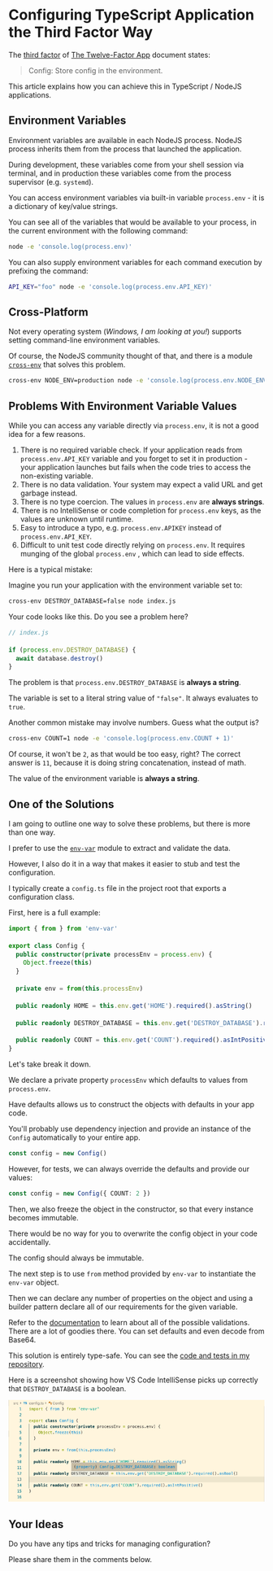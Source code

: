 # Configuring TypeScript Application the Third Factor Way

The [third factor](https://12factor.net/config) of [The Twelve-Factor App](https://12factor.net/) document states:

> Config: Store config in the environment.

This article explains how you can achieve this in TypeScript / NodeJS applications.

## Environment Variables

Environment variables are available in each NodeJS process. NodeJS process inherits them from the process that launched the application.

During development, these variables come from your shell session via terminal, and in production these variables come from the process supervisor (e.g. `systemd`).

You can access environment variables via built-in variable `process.env` - it is a dictionary of key/value strings.

You can see all of the variables that would be available to your process, in the current environment with the following command:

```sh
node -e 'console.log(process.env)'
```

You can also supply environment variables for each command execution by prefixing the command:

```sh
API_KEY="foo" node -e 'console.log(process.env.API_KEY)'
```

## Cross-Platform

Not every operating system (*Windows, I am looking at you!*) supports setting command-line environment variables.

Of course, the NodeJS community thought of that, and there is a module [`cross-env`](https://www.npmjs.com/package/cross-env) that solves this problem.

```sh
cross-env NODE_ENV=production node -e 'console.log(process.env.NODE_ENV)'
```

## Problems With Environment Variable Values

While you can access any variable directly via `process.env`, it is not a good idea for a few reasons.

1. There is no required variable check. If your application reads from `process.env.API_KEY` variable and you forget to set it in production - your application launches but fails when the code tries to access the non-existing variable.
2. There is no data validation. Your system may expect a valid URL and get garbage instead.
3. There is no type coercion. The values in `process.env` are **always strings**.
4. There is no IntelliSense or code completion for `process.env` keys, as the values are unknown until runtime.
5. Easy to introduce a typo, e.g. `process.env.APIKEY` instead of `process.env.API_KEY`.
6. Difficult to unit test code directly relying on `process.env`. It requires munging of the global `process.env` , which can lead to side effects.

Here is a typical mistake:

Imagine you run your application with the environment variable set to:

```sh
cross-env DESTROY_DATABASE=false node index.js
```

Your code looks like this. Do you see a problem here?

```js
// index.js

if (process.env.DESTROY_DATABASE) {
  await database.destroy()
}
```

The problem is that `process.env.DESTROY_DATABASE` is **always a string**.

The variable is set to a literal string value of `"false"`. It always evaluates to `true`.

Another common mistake may involve numbers. Guess what the output is?

```sh
cross-env COUNT=1 node -e 'console.log(process.env.COUNT + 1)'
```

Of course, it won't be `2`, as that would be too easy, right? The correct answer is `11`, because it is doing string concatenation, instead of math.

The value of the environment variable is **always a string**.

## One of the Solutions

I am going to outline one way to solve these problems, but there is more than one way.

I prefer to use the [`env-var`](https://www.npmjs.com/package/env-var) module to extract and validate the data.

However, I also do it in a way that makes it easier to stub and test the configuration.

I typically create a `config.ts` file in the project root that exports a configuration class.

First, here is a full example:

```typescript
import { from } from 'env-var'

export class Config {
  public constructor(private processEnv = process.env) {
    Object.freeze(this)
  }

  private env = from(this.processEnv)

  public readonly HOME = this.env.get('HOME').required().asString()

  public readonly DESTROY_DATABASE = this.env.get('DESTROY_DATABASE').required().asBool()

  public readonly COUNT = this.env.get('COUNT').required().asIntPositive()
}
```

Let's take break it down.

We declare a private property `processEnv` which defaults to values from `process.env`.

Have defaults allows us to construct the objects with defaults in your app code.

You'll probably use dependency injection and provide an instance of the `Config` automatically to your entire app.

```typescript
const config = new Config()
```

However, for tests, we can always override the defaults and provide our values:

```typescript
const config = new Config({ COUNT: 2 })
```

Then, we also freeze the object in the constructor, so that every instance becomes immutable.

There would be no way for you to overwrite the config object in your code accidentally.

The config should always be immutable.

The next step is to use `from` method provided by `env-var` to instantiate the `env-var` object.

Then we can declare any number of properties on the object and using a builder pattern declare all of our requirements for the given variable. 

Refer to the [documentation](https://www.npmjs.com/package/env-var) to learn about all of the possible validations. There are a lot of goodies there. You can set defaults and even decode from Base64.

This solution is entirely type-safe. You can see the [code and tests in my repository](https://github.com/moltar/typescript-12-factor).

Here is a screenshot showing how VS Code IntelliSense picks up correctly that `DESTROY_DATABASE` is a boolean.

![VS Code IntelliSense](./intellisense.png)

## Your Ideas

Do you have any tips and tricks for managing configuration?

Please share them in the comments below.